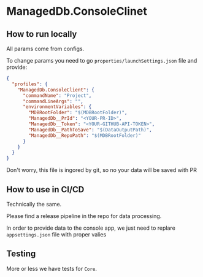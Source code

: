 ﻿# ManagedDb.ConsoleClinet

## How to run locally

All params come from configs. 

To change params you need to go `properties/launchSettings.json` file and provide:

```json
{
  "profiles": {
    "ManagedDb.ConsoleClient": {
      "commandName": "Project",
      "commandLineArgs": "",
      "environmentVariables": {
        "MDBRootFolder": "$(MDBRootFolder)",
        "ManagedDb__PrId": "<YOUR-PR-ID>",
        "ManagedDb__Token": "<YOUR-GITHUB-API-TOKEN>",
        "ManagedDb__PathToSave": "$(DataOutputPath)",
        "ManagedDb__RepoPath": "$(MDBRootFolder)"
      }
    }
  }
}
```

Don't worry, this file is ingored by git, so no your data will be saved with PR

## How to use in CI/CD

Technically the same. 

Please find a release pipeline in the repo for data processing. 

In order to provide data to the console app, we just need to replare `appsettings.json` file with proper valies

## Testing

More or less we have tests for `Core`. 